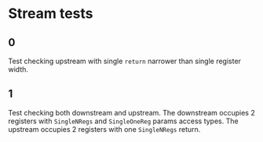 # Stream tests

## 0
Test checking upstream with single `return` narrower than single register width.

## 1
Test checking both downstream and upstream.
The downstream occupies 2 registers with `SingleNRegs` and `SingleOneReg` params access types.
The upstream occupies 2 registers with one `SingleNRegs` return.
